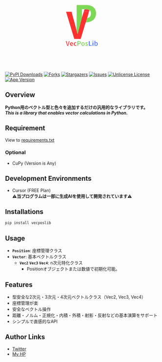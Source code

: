 <h1 id="top" align="center">
<svg id="uuid-1246f800-d957-4677-a1b0-c41557b768a6" data-name="VecPosLib-Logo" xmlns="http://www.w3.org/2000/svg" width="200" height="200" viewBox="0 0 375 375">
  <path d="M375,0v375H0V0h375ZM154.19,215.57c-2.7-9.85-5.02-20.11-7.7-30.1-7.62-28.4-15.93-56.62-22.99-85.17h-33.68l50.18,166.88,39.56-.04,30.2-99.69c-.09-.87,1.21-1.72,1.31-2.03,36.49.26,65.53-20.46,62.9-59.54-2.08-30.97-24.98-44.15-53.52-46.78l-65.53.02-.74,156.44ZM253.47,278.54c-2.4.79-1.32,4.85,1.39,4.87,3.77.03,3.78-6.57-1.39-4.87ZM269.46,278.44h-4.49v30.69c2.99,1.27,3.95-1.5,4.2-1.54,2.83-.41,4.36,3.9,9.48,1.36,9.03-4.48,6.69-22.15-2.78-21.51-2.13.14-3.97,2.64-6.41,2.22v-11.23ZM98.81,303.9l-5.6-22.48-4.88-.72,8.3,28.36,6.21.12,8.69-28.49-4.58.43-5.91,22.77h-2.23ZM164.67,298.65c6.02.49,13.4,0,15.11-7.03,1.5-6.14-2.64-9.63-8.34-10.6-3.35-.57-9.32-1.12-12.02.79v27.32h5.24v-10.48ZM235.03,280.69h-5.24v28.44h17.22v-3.74h-11.98v-24.7ZM118.26,300.15h13.1c2.73,0,.65-12.68-7.47-12.75-3.04-.03-6.98,2.4-8.51,5.01-6.26,10.67,5.35,22.94,15.57,14.87l-.71-1.88c-5.41,1.61-11.62,1.72-11.97-5.24ZM152.68,288.96c-14.45-7.73-22.51,16.65-8.24,20.56,2.08.57,8.92-.19,8.97-2.25.08-3.21-3.55-1.08-5.58-1.07-3.6.02-5.2-1.43-5.62-4.92-.94-7.71,1.64-11.56,9.69-9.4l.79-2.92ZM192.18,287.56c-2.03.38-5.82,3.38-6.9,5.13-5.63,9.15,3.95,21.83,13.77,15.26s2.92-22.24-6.87-20.39ZM208.08,307.62c4.74,3.15,15.76,3.36,15.76-4.1,0-7-10.99-5.42-10.57-10.47.31-3.79,6.58-.85,8.27-1.49.78-.29,1.86-1.36.76-2.26-6.94-5.65-19.58,2.66-9.97,9.22,2.73,1.87,7.83,2.1,6.99,5.71-.14.59-.13,1.19-.71,1.57-2.88.69-6.23.78-8.67-1.1l-1.86,2.91ZM257.49,288.17h-5.24v20.96h5.24v-20.96Z" style="fill: none;"/>
  <path d="M211.08,165.42c-.09.3-1.4,1.15-1.31,2.03l-30.2,99.69-39.56.04-50.18-166.88h33.68c7.06,28.55,15.37,56.77,22.99,85.17,2.68,9.99,5,20.25,7.7,30.1,1.74,6.33,3.33,12.83,5.23,19.11.32,1.06-.47,1.33,1.5,1.1,9.51-33.76,17.36-68.06,26.96-101.79,3.06-10.75,7.08-22.68,10.48-33.68h32.19c-4.27,12.83-7.32,26.15-11.23,38.92-2.67,8.73-5.54,17.46-8.23,26.2Z" style="fill: #fe3131;"/>
  <path d="M154.19,215.57l.74-156.44,65.53-.02c28.54,2.63,51.44,15.81,53.52,46.78,2.62,39.08-26.41,59.79-62.9,59.54,2.69-8.74,5.56-17.47,8.23-26.2,9.77-1.29,18.34-6.67,21.5-16.3,2.77-8.42,2.88-25.47-5.09-31.21-.7-.5-1.92-.23-2.19-.4-11.73-7.3-17.47-5.53-30.69-5.99-.1,0-.85-.75-1.81-.78-4.63-.14-9.29.17-13.91.03l.75,49.41c-9.6,33.73-17.45,68.03-26.96,101.79-1.97.23-1.18-.04-1.5-1.1-1.9-6.28-3.49-12.78-5.23-19.11Z" style="fill: #7ed857;"/>
  <path d="M269.46,278.44v11.23c2.44.42,4.28-2.08,6.41-2.22,9.47-.64,11.81,17.03,2.78,21.51-5.12,2.54-6.65-1.77-9.48-1.36-.25.04-1.21,2.8-4.2,1.54v-30.69h4.49ZM273.01,291.3c-4.57.92-4.2,8.6-3.55,12.22s8.12,3.64,9.4-.33c1.48-4.58.97-13.27-5.85-11.89Z" style="fill: #5170fe;"/>
  <path d="M164.67,298.65v10.48h-5.24v-27.32c2.7-1.9,8.66-1.36,12.02-.79,5.7.97,9.84,4.46,8.34,10.6-1.72,7.03-9.1,7.52-15.11,7.03ZM164.67,284.43v10.48c2.83-.32,9.21,1.22,10.15-2.18,2.31-8.36-3.39-8.81-10.15-8.3Z" style="fill: #7cd356;"/>
  <polygon points="98.81 303.9 101.04 303.89 106.95 281.12 111.52 280.69 102.84 309.18 96.63 309.06 88.33 280.69 93.21 281.42 98.81 303.9" style="fill: #fe3131;"/>
  <path d="M192.18,287.56c9.79-1.85,16.86,13.71,6.87,20.39s-19.4-6.12-13.77-15.26c1.08-1.75,4.87-4.75,6.9-5.13ZM197.41,305.19c2.76-2.58,2.35-12.67-1.84-13.88-8.54-2.47-8.38,11.7-5.02,14.02,1.59,1.09,5.41,1.22,6.86-.13Z" style="fill: #7cd356;"/>
  <path d="M118.26,300.15c.35,6.95,6.57,6.85,11.97,5.24l.71,1.88c-10.22,8.07-21.82-4.2-15.57-14.87,1.53-2.6,5.47-5.03,8.51-5.01,8.13.07,10.2,12.75,7.47,12.75h-13.1ZM128,297.16c1.84-8.76-10.51-7.88-9.74,0h9.74Z" style="fill: #fe3131;"/>
  <polygon points="235.03 280.69 235.03 305.39 247.01 305.39 247.01 309.13 229.79 309.13 229.79 280.69 235.03 280.69" style="fill: #5170fe;"/>
  <path d="M208.08,307.62l1.86-2.91c2.44,1.88,5.79,1.79,8.67,1.1.58-.38.57-.98.71-1.57.84-3.61-4.26-3.84-6.99-5.71-9.61-6.57,3.04-14.88,9.97-9.22,1.1.9.02,1.96-.76,2.26-1.69.64-7.96-2.3-8.27,1.49-.41,5.05,10.57,3.47,10.57,10.47,0,7.47-11.02,7.26-15.76,4.1Z" style="fill: #7cd356;"/>
  <path d="M152.68,288.96l-.79,2.92c-8.05-2.16-10.63,1.69-9.69,9.4.43,3.49,2.02,4.94,5.62,4.92,2.03-.01,5.65-2.14,5.58,1.07-.05,2.06-6.88,2.83-8.97,2.25-14.27-3.91-6.21-28.29,8.24-20.56Z" style="fill: #fe3131;"/>
  <rect x="252.25" y="288.17" width="5.24" height="20.96" style="fill: #5170fe;"/>
  <path d="M253.47,278.54c5.17-1.7,5.16,4.9,1.39,4.87-2.71-.02-3.79-4.08-1.39-4.87Z" style="fill: #5170fe;"/>
  <path d="M219.31,139.22c3.91-12.77,6.96-26.1,11.23-38.92.99-2.98,2.34-5.89,2.99-8.98.27.17,1.49-.11,2.19.4,7.97,5.74,7.85,22.79,5.09,31.21-3.16,9.62-11.74,15.01-21.5,16.3Z" style="fill: none;"/>
  <path d="M233.53,91.32c-.66,3.1-2,6-2.99,8.98h-32.19c1.53-4.96,2.78-10.06,4.49-14.97,13.22.46,18.96-1.31,30.69,5.99Z" style="fill: #f53939;"/>
  <path d="M202.84,85.33c-1.71,4.91-2.96,10.01-4.49,14.97-3.4,11-7.42,22.93-10.48,33.68l-.75-49.41c4.62.14,9.29-.17,13.91-.03.97.03,1.71.78,1.81.78Z" style="fill: none;"/>
  <path d="M273.01,291.3c6.82-1.38,7.33,7.31,5.85,11.89-1.28,3.97-8.74,3.98-9.4.33s-1.02-11.3,3.55-12.22Z" style="fill: none;"/>
  <path d="M164.67,284.43c6.76-.5,12.46-.06,10.15,8.3-.94,3.4-7.31,1.86-10.15,2.18v-10.48Z" style="fill: none;"/>
  <path d="M197.41,305.19c-1.45,1.36-5.27,1.23-6.86.13-3.36-2.31-3.53-16.49,5.02-14.02,4.19,1.21,4.6,11.3,1.84,13.88Z" style="fill: none;"/>
  <path d="M128,297.16h-9.74c-.78-7.88,11.58-8.76,9.74,0Z" style="fill: none;"/>
</svg>
</h1><br/>

[![PyPI Downloads][pypi-shield]][pypi-url]
[![Forks][forks-shield]][forks-url]
[![Stargazers][stars-shield]][stars-url]
[![Issues][issues-shield]][issues-url]
[![Unlicense License][license-shield]][license-url]
[![App Version][version-shield]][header-id]

## Overview
**Python用のベクトル型と色々を追加するだけの汎用的なライブラリです。**<br/>
***This is a library that enables vector calculations in Python.***<br/>

## Requirement
View to [requirements.txt](https://github.com/shotadft/VectorLib/blob/master/requirements.txt)
### Optional
- CuPy (Version is Any)

## Development Environments
- Cursor (FREE Plan)<br/>
**⚠️当プログラムは一部に生成AIを使用して開発されています⚠️**

## Installations
```bash
pip install vecposlib
```

## Usage
- **`Position`**: 座標管理クラス
- **`Vector`**: 基本ベクトルクラス
    - **`Vec2` `Vec3` `Vec4`**: n次元特化クラス
        - Positionオブジェクトまたは数値で初期化可能。

## Features
- 型安全な2次元・3次元・4次元ベクトルクラス（Vec2, Vec3, Vec4）
- 座標管理が楽
- 安全なベクトル操作
- 距離・ノルム・正規化・内積・外積・射影・反射などの基本演算をサポート
- シンプルで直感的なAPI

## Author Links
- [Twitter](https://x.com/shotadft)
- [My HP](https://www.shotadft.com/)

<!-- MARKDOWN LINKS & IMAGES -->
<!-- https://www.markdownguide.org/basic-syntax/#reference-style-links -->
[pypi-shield]: https://img.shields.io/pypi/dm/VecPosLib.svg?label=PyPI%20downloads&style=for-the-badge
[pypi-url]: https://pypi.org/project/VecPosLib/
[forks-shield]: https://img.shields.io/github/forks/shotadft/VectorLib.svg?style=for-the-badge
[forks-url]: https://github.com/shotadft/VectorLib/network/members
[stars-shield]: https://img.shields.io/github/stars/shotadft/VectorLib.svg?style=for-the-badge
[stars-url]: https://github.com/shotadft/VectorLib/stargazers
[issues-shield]: https://img.shields.io/github/issues/shotadft/VectorLib.svg?style=for-the-badge
[issues-url]: https://github.com/shotadft/VectorLib/issues
[license-shield]: https://img.shields.io/github/license/shotadft/VectorLib.svg?style=for-the-badge
[license-url]: https://github.com/shotadft/VectorLib/blob/master/LICENSE.md
[version-shield]: https://img.shields.io/badge/1.0.3-00c81b?label=version&style=for-the-badge
[header-id]: #top
